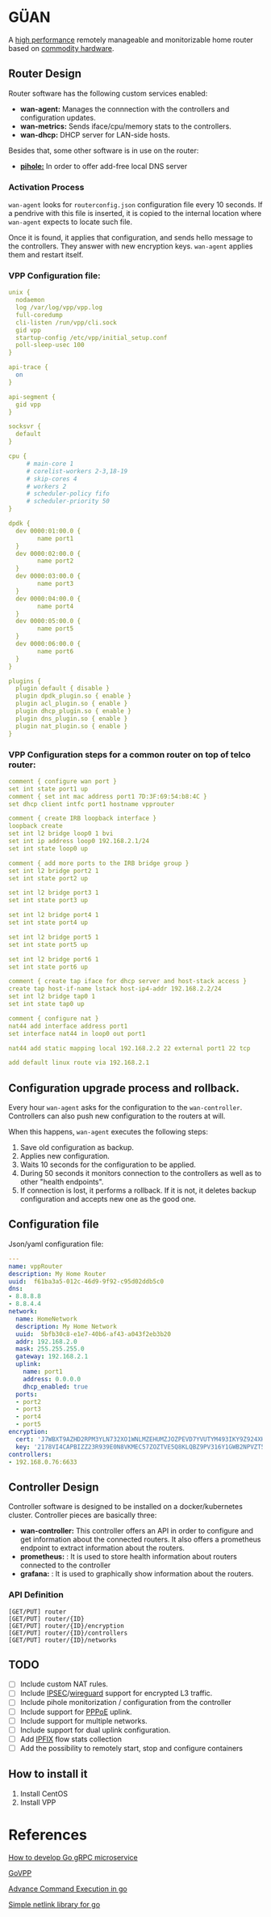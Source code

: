 # GÜAN

A [high performance](https://wiki.fd.io/view/VPP) remotely manageable and monitorizable home router based on [commodity hardware](https://www.amazon.es/Partaker-Firewall-Appliance-Mikrotik-Industrial/dp/B073FBDJYF/).

## Router Design

Router software has the following custom services enabled:
  - **wan-agent:** Manages the connnection with the controllers and configuration updates.
  - **wan-metrics:** Sends iface/cpu/memory stats to the controllers.
  - **wan-dhcp:** DHCP server for LAN-side hosts.

Besides that, some other software is in use on the router:
   - [**pihole:**](https://pi-hole.net) In order to offer add-free local DNS server

### Activation Process

`wan-agent` looks for `routerconfig.json` configuration file every 10 seconds. If a pendrive with this file is inserted, it is copied to the internal location where `wan-agent` expects to locate such file.

Once it is found, it applies that configuration, and sends hello message to the controllers. They answer with new encryption keys. `wan-agent` applies them and restart itself.

### VPP Configuration file:

```yaml
unix {
  nodaemon
  log /var/log/vpp/vpp.log
  full-coredump
  cli-listen /run/vpp/cli.sock
  gid vpp
  startup-config /etc/vpp/initial_setup.conf
  poll-sleep-usec 100
}

api-trace {
  on
}

api-segment {
  gid vpp
}

socksvr {
  default
}

cpu {
     # main-core 1
     # corelist-workers 2-3,18-19
     # skip-cores 4
     # workers 2
     # scheduler-policy fifo
     # scheduler-priority 50
}

dpdk {
  dev 0000:01:00.0 {
        name port1
  }
  dev 0000:02:00.0 {
        name port2
  }
  dev 0000:03:00.0 {
        name port3
  }
  dev 0000:04:00.0 {
        name port4
  }
  dev 0000:05:00.0 {
        name port5
  }
  dev 0000:06:00.0 {
        name port6
  }
}

plugins {
  plugin default { disable }
  plugin dpdk_plugin.so { enable }
  plugin acl_plugin.so { enable }
  plugin dhcp_plugin.so { enable }
  plugin dns_plugin.so { enable }
  plugin nat_plugin.so { enable }
}
```

### VPP Configuration steps for a common router on top of telco router:

```yaml
comment { configure wan port }
set int state port1 up
comment { set int mac address port1 7D:3F:69:54:b8:4C }
set dhcp client intfc port1 hostname vpprouter

comment { create IRB loopback interface }
loopback create
set int l2 bridge loop0 1 bvi
set int ip address loop0 192.168.2.1/24
set int state loop0 up

comment { add more ports to the IRB bridge group }
set int l2 bridge port2 1
set int state port2 up

set int l2 bridge port3 1
set int state port3 up

set int l2 bridge port4 1
set int state port4 up

set int l2 bridge port5 1
set int state port5 up

set int l2 bridge port6 1
set int state port6 up

comment { create tap iface for dhcp server and host-stack access }
create tap host-if-name lstack host-ip4-addr 192.168.2.2/24
set int l2 bridge tap0 1
set int state tap0 up

comment { configure nat }
nat44 add interface address port1
set interface nat44 in loop0 out port1

nat44 add static mapping local 192.168.2.2 22 external port1 22 tcp

add default linux route via 192.168.2.1
```

## Configuration upgrade process and rollback.

Every hour `wan-agent` asks for the configuration to the `wan-controller`. Controllers can also push new configuration to the routers at will.

When this happens, `wan-agent` executes the following steps:
  1. Save old configuration as backup.
  2. Applies new configuration.
  3. Waits 10 seconds for the configuration to be applied.
  4. During 50 seconds it monitors connection to the controllers as well as to other "health endpoints".
  5. If connection is lost, it performs a rollback. If it is not, it deletes backup configuration and accepts new one as the good one.

## Configuration file

Json/yaml configuration file:

```yaml
---
name: vppRouter
description: My Home Router
uuid:  f61ba3a5-012c-46d9-9f92-c95d02ddb5c0 
dns:
- 8.8.8.8
- 8.8.4.4
network:
  name: HomeNetwork
  description: My Home Network
  uuid:  5bfb30c8-e1e7-40b6-af43-a043f2eb3b20 
  addr: 192.168.2.0
  mask: 255.255.255.0
  gateway: 192.168.2.1
  uplink:
    name: port1
    address: 0.0.0.0
    dhcp_enabled: true
  ports:
  - port2
  - port3
  - port4
  - port5
encryption:
  cert: 'J7WBXT9AZHD2RPM3YLN732XO1WNLMZEHUMZJOZPEVD7YVUTYM493IKY9Z924XHRUD3870FTEKEQA'
  key: '2178VI4CAPBIZZ23R939E0N8VKMEC57ZOZTVE5Q8KLQBZ9PV316Y1GWB2NPVZT5ZITG0OJ5XEF69LMZEHUMZJOZPEV'
controllers:
- 192.168.0.76:6633
```

## Controller Design

Controller software is designed to be installed on a docker/kubernetes cluster. Controller pieces are basically three:
  - **wan-controller:** This controller offers an API in order to configure and get information about the connected routers. It also offers a prometheus endpoint to extract information about the routers.
  - **prometheus:** : It is used to store health information about routers connected to the controller
  - **grafana:** : It is used to graphically show information about the routers.

### API Definition

```
[GET/PUT] router
[GET/PUT] router/{ID}
[GET/PUT] router/{ID}/encryption
[GET/PUT] router/{ID}/controllers
[GET/PUT] router/{ID}/networks
```

## TODO

- [ ] Include custom NAT rules.
- [ ] Include [IPSEC](https://wiki.fd.io/view/VPP/IPSec_and_IKEv2)/[wireguard](https://www.wireguard.com) support for encrypted L3 traffic.
- [ ] Include pihole monitorization / configuration from the controller
- [ ] Include support for [PPPoE](https://docs.fd.io/vpp/17.10/clicmd_src_plugins_pppoe.html) uplink.
- [ ] Include support for multiple networks.
- [ ] Include support for dual uplink configuration.
- [ ] Add [IPFIX](https://wiki.fd.io/view/VPP/IPFIX) flow stats collection
- [ ] Add the possibility to remotely start, stop and configure containers

## How to install it

 1. Install CentOS
 2. Install VPP

# References

[How to develop Go gRPC microservice](https://medium.com/@amsokol.com/tutorial-how-to-develop-go-grpc-microservice-with-http-rest-endpoint-middleware-kubernetes-daebb36a97e9)

[GoVPP](https://github.com/FDio/govpp)

[Advance Command Execution in go](https://blog.kowalczyk.info/article/wOYk/advanced-command-execution-in-go-with-osexec.html)

[Simple netlink library for go](https://github.com/vishvananda/netlink)

